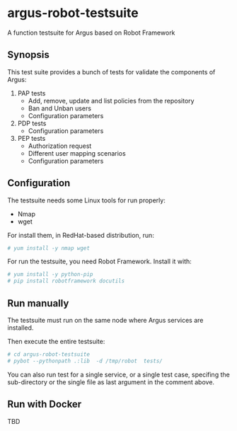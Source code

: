 # argus-robot-testsuite
A function testsuite for Argus based on Robot Framework

## Synopsis
This test suite provides a bunch of tests for validate the components of Argus:

1. PAP tests
   * Add, remove, update and list policies from the repository
   * Ban and Unban users
   * Configuration parameters
2. PDP tests
   * Configuration parameters
3. PEP tests
   * Authorization request
   * Different user mapping scenarios
   * Configuration parameters

## Configuration
The testsuite needs some Linux tools for run properly:
 * Nmap
 * wget

For install them, in RedHat-based distribution, run:

```bash
# yum install -y nmap wget
```

For run the testsuite, you need Robot Framework. Install it with:

```bash
# yum install -y python-pip
# pip install robotframework docutils
```

## Run manually
The testsuite must run on the same node where Argus services are installed.

Then execute the entire testsuite:
```bash
# cd argus-robot-testsuite
# pybot --pythonpath .:lib  -d /tmp/robot  tests/
```
You can also run test for a single service, or a single test case, specifing the sub-directory or the single file as last argument in the comment above.



## Run with Docker
TBD





